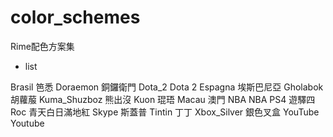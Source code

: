 color_schemes
=============

Rime配色方案集

 - list
 
  Brasil  笆悉
  Doraemon  銅鑼衛門
  Dota_2  Dota 2
  Espagna 埃斯巴尼亞
  Gholabok  胡蘿菔
  Kuma_Shuzboz  熊出沒
  Kuon  琨珸
  Macau 澳門
  NBA NBA
  PS4 遊驛四
  Roc 青天白日滿地紅
  Skype 斯蓋普
  Tintin  丁丁
  Xbox_Silver 銀色叉盒
  YouTube Youtube
